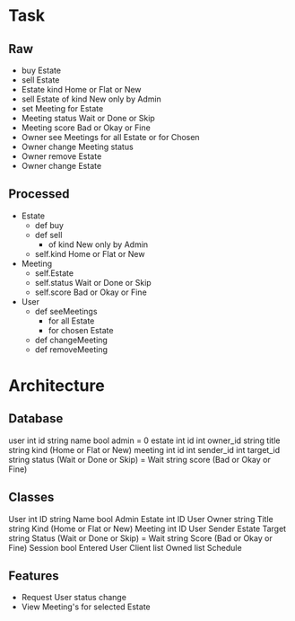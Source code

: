 # Task
## Raw
- buy Estate
- sell Estate
- Estate kind Home or Flat or New
- sell Estate of kind New only by Admin 
- set Meeting for Estate 
- Meeting status Wait or Done or Skip
- Meeting score Bad or Okay or Fine
- Owner see Meetings for all Estate or for Chosen
- Owner change Meeting status 
- Owner remove Estate 
- Owner change Estate 

## Processed
- Estate 
  - def buy 
  - def sell 
    - of kind New only by Admin 
  - self.kind Home or Flat or New
- Meeting
  - self.Estate 
  - self.status Wait or Done or Skip
  - self.score Bad or Okay or Fine
- User 
  - def seeMeetings
    - for all Estate
    - for chosen Estate
  - def changeMeeting
  - def removeMeeting

# Architecture
## Database
user 
  int id 
  string name 
  bool admin = 0
estate 
  int id 
  int owner_id
  string title
  string kind (Home or Flat or New)
meeting 
  int id 
  int sender_id
  int target_id
  string status (Wait or Done or Skip) = Wait
  string score (Bad or Okay or Fine)

## Classes
User 
  int ID 
  string Name 
  bool Admin
Estate 
  int ID 
  User Owner
  string Title
  string Kind (Home or Flat or New)
Meeting 
  int ID 
  User Sender
  Estate Target
  string Status (Wait or Done or Skip) = Wait
  string Score (Bad or Okay or Fine)
Session
  bool Entered
  User Client
  list<Estate> Owned
  list<Meeting> Schedule

## Features 
- Request User status change 
- View Meeting's for selected Estate